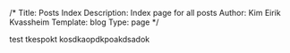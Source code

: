 /*
Title: Posts Index
Description: Index page for all posts
Author: Kim Eirik Kvassheim
Template: blog
Type: page
*/

test
tkespokt
kosdkaopdkpoakdsadok